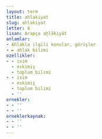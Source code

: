 ```yaml
---
layout: term
title: ahlakiyat
slug: ahlakiyat
letter: A
lisan: Arapça aḫlāḳiyāt
anlamlar:
- Ahlakla ilgili konular, görüşler
- ► ahlak bilimi
ozellikler:
- - isim
  - eskimiş
  - toplum bilimi
- - isim
  - eskimiş
  - toplum bilimi
  - ''
ornekler:
- - ''
- - ''
orneklerkaynak:
- - ''
- - ''
---
```

